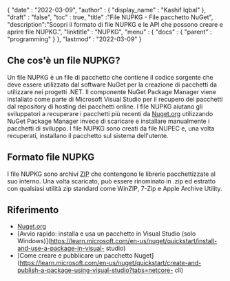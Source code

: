 {
  "date" : "2022-03-09",
  "author" : {
    "display_name" : "Kashif Iqbal"
},
  "draft" : "false",
  "toc" : true,
  "title" :"File NUPKG - File pacchetto NuGet",
  "description":"Scopri il formato di file NUPKG e le API che possono creare e aprire file NUPKG.",
  "linktitle" : "NUPKG",
  "menu" : {
    "docs" : {
      "parent" : "programming"
}
},
  "lastmod" : "2022-03-09"
}

## Che cos'è un file NUPKG?

Un file NUPKG è un file di pacchetto che contiene il codice sorgente che deve essere utilizzato dal software NuGet per la creazione di pacchetti da utilizzare nei progetti .NET. Il componente NuGet Package Manager viene installato come parte di Microsoft Visual Studio per il recupero dei pacchetti dal repository di hosting dei pacchetti online. I file NUPKG aiutano gli sviluppatori a recuperare i pacchetti più recenti da [Nuget.org](https://nuget.org) utilizzando NuGet Package Manager invece di scaricare e installare manualmente i pacchetti di sviluppo. I file NUPKG sono creati da file NUPEC e, una volta recuperati, installano il pacchetto sul sistema dell'utente.

## Formato file NUPKG

I file NUPKG sono archivi [ZIP](/it/compression/zip/) che contengono le librerie pacchettizzate al suo interno. Una volta scaricato, può essere rinominato in .zip ed estratto con qualsiasi utilità zip standard come WinZIP, 7-Zip e Apple Archive Utility.

## Riferimento

* [Nuget.org](https://nuget.org)
* [Avvio rapido: installa e usa un pacchetto in Visual Studio (solo Windows)](https://learn.microsoft.com/en-us/nuget/quickstart/install-and-use-a-package-in-visual- studio)
* [Come creare e pubblicare un pacchetto Nuget](https://learn.microsoft.com/en-us/nuget/quickstart/create-and-publish-a-package-using-visual-studio?tabs=netcore- cli)

